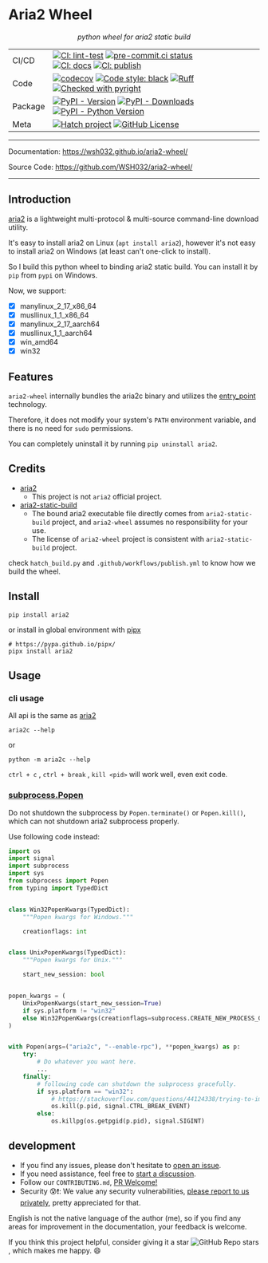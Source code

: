 <!-- The content will be also use in `docs/index.md` by `pymdownx.snippets` -->
<!-- Do not use any **relative link** and  **GitHub-specific syntax** ！-->
<!-- Do not rename or move the file -->

# Aria2 Wheel

<p align="center">
    <em>python wheel for aria2 static build</em>
</p>

| | |
| - | - |
| CI/CD   | [![CI: lint-test]][CI: lint-test#link] [![pre-commit.ci status]][pre-commit.ci status#link] <br> [![CI: docs]][CI: docs#link] [![CI: publish]][CI: publish#link]  |
| Code    | [![codecov]][codecov#link] [![Code style: black]][Code style: black#link] [![Ruff]][Ruff#link] [![Checked with pyright]][Checked with pyright#link] |
| Package | [![PyPI - Version]][PyPI#link] [![PyPI - Downloads]][PyPI#link] [![PyPI - Python Version]][PyPI#link] |
| Meta    | [![Hatch project]][Hatch project#link] [![GitHub License]][GitHub License#link] |

---

Documentation: <https://wsh032.github.io/aria2-wheel/>

Source Code: <https://github.com/WSH032/aria2-wheel/>

---

## Introduction

[aria2](https://github.com/aria2/aria2) is a lightweight multi-protocol & multi-source command-line download utility.

It's easy to install aria2 on Linux (`apt install aria2`), however it's not easy to install aria2 on Windows (at least can't one-click to install).

So I build this python wheel to binding aria2 static build. You can install it by `pip` from `pypi` on Windows.

Now, we support:

- [x] manylinux_2_17_x86_64
- [x] musllinux_1_1_x86_64
- [x] manylinux_2_17_aarch64
- [x] musllinux_1_1_aarch64
- [x] win_amd64
- [x] win32

## Features

`aria2-wheel` internally bundles the aria2c binary and utilizes the [entry_point](https://setuptools.pypa.io/en/latest/userguide/entry_point.html#console-scripts) technology.

Therefore, it does not modify your system's `PATH` environment variable, and there is no need for `sudo` permissions.

You can completely uninstall it by running `pip uninstall aria2`.

## Credits

- [aria2](https://github.com/aria2/aria2)
    - This project is not `aria2` official project.
- [aria2-static-build](https://github.com/abcfy2/aria2-static-build)
    - The bound aria2 executable file directly comes from `aria2-static-build` project, and `aria2-wheel` assumes no responsibility for your use.
    - The license of `aria2-wheel` project is consistent with `aria2-static-build` project.

check `hatch_build.py` and `.github/workflows/publish.yml` to know how we build the wheel.

## Install

```shell
pip install aria2
```

or install in global environment with [pipx](https://pypa.github.io/pipx/)

```shell
# https://pypa.github.io/pipx/
pipx install aria2
```

## Usage

### cli usage

All api is the same as [aria2](https://aria2.github.io/manual/en/html/aria2c.html)

```shell
aria2c --help
```

or

```shell
python -m aria2c --help
```

`ctrl + c` , `ctrl + break` , `kill <pid>` will work well, even exit code.

### [subprocess.Popen](https://docs.python.org/3/library/subprocess.html)

Do not shutdown the subprocess by `Popen.terminate()` or `Popen.kill()`, which can not shutdown aria2 subprocess properly.

Use following code instead:

```python
import os
import signal
import subprocess
import sys
from subprocess import Popen
from typing import TypedDict


class Win32PopenKwargs(TypedDict):
    """Popen kwargs for Windows."""

    creationflags: int


class UnixPopenKwargs(TypedDict):
    """Popen kwargs for Unix."""

    start_new_session: bool


popen_kwargs = (
    UnixPopenKwargs(start_new_session=True)
    if sys.platform != "win32"
    else Win32PopenKwargs(creationflags=subprocess.CREATE_NEW_PROCESS_GROUP)
)


with Popen(args=("aria2c", "--enable-rpc"), **popen_kwargs) as p:
    try:
        # Do whatever you want here.
        ...
    finally:
        # following code can shutdown the subprocess gracefully.
        if sys.platform == "win32":
            # https://stackoverflow.com/questions/44124338/trying-to-implement-signal-ctrl-c-event-in-python3-6
            os.kill(p.pid, signal.CTRL_BREAK_EVENT)
        else:
            os.killpg(os.getpgid(p.pid), signal.SIGINT)
```

## development

- If you find any issues, please don't hesitate to [open an issue](https://github.com/WSH032/aria2-wheel/issues).
- If you need assistance, feel free to [start a discussion](https://github.com/WSH032/aria2-wheel/discussions).
- Follow our `CONTRIBUTING.md`, [PR Welcome!](https://github.com/WSH032/aria2-wheel/pulls)
- Security 😰❗: We value any security vulnerabilities, [please report to us privately](https://github.com/WSH032/aria2-wheel/security), pretty appreciated for that.

English is not the native language of the author (me), so if you find any areas for improvement in the documentation, your feedback is welcome.

If you think this project helpful, consider giving it a star ![GitHub Repo stars](https://img.shields.io/github/stars/wsh032/aria2-wheel?style=social), which makes me happy. :smile:

<!-- link -->

<!-- ci/cd -->
[CI: lint-test]: https://github.com/WSH032/aria2-wheel/actions/workflows/lint-test.yml/badge.svg?branch=main
[CI: lint-test#link]: https://github.com/WSH032/aria2-wheel/actions/workflows/lint-test.yml
[CI: docs]: https://github.com/WSH032/aria2-wheel/actions/workflows/docs.yml/badge.svg?branch=main
[CI: docs#link]: https://github.com/WSH032/aria2-wheel/actions/workflows/docs.yml
[CI: publish]: https://github.com/WSH032/aria2-wheel/actions/workflows/publish.yml/badge.svg
[CI: publish#link]: https://github.com/WSH032/aria2-wheel/actions/workflows/publish.yml
[pre-commit.ci status]: https://results.pre-commit.ci/badge/github/WSH032/aria2-wheel/main.svg
[pre-commit.ci status#link]: https://results.pre-commit.ci/latest/github/WSH032/aria2-wheel/main
<!-- code -->
[Code style: black]: https://img.shields.io/badge/code%20style-black-000000.svg
[Code style: black#link]: https://github.com/psf/black
[GitHub License]: https://img.shields.io/github/license/WSH032/aria2-wheel?color=9400d3
[GitHub License#link]: https://github.com/WSH032/aria2-wheel/blob/main/LICENSE
[Ruff]: https://img.shields.io/endpoint?url=https://raw.githubusercontent.com/astral-sh/ruff/main/assets/badge/v2.json
[Ruff#link]: https://github.com/astral-sh/ruff
[Checked with pyright]: https://microsoft.github.io/pyright/img/pyright_badge.svg
[Checked with pyright#link]: https://microsoft.github.io/pyright
<!-- package -->
[PyPI - Version]: https://img.shields.io/pypi/v/aria2-wheel?logo=pypi&label=PyPI&logoColor=gold
[PyPI - Downloads]: https://img.shields.io/pypi/dm/aria2-wheel?color=blue&label=Downloads&logo=pypi&logoColor=gold
[PyPI - Python Version]: https://img.shields.io/pypi/pyversions/aria2-wheel?logo=python&label=Python&logoColor=gold
[PyPI#link]: https://pypi.org/project/aria2-wheel
<!-- meta -->
[Hatch project]: https://img.shields.io/badge/%F0%9F%A5%9A-Hatch-4051b5.svg
[Hatch project#link]: https://github.com/pypa/hatch
[codecov]: https://codecov.io/gh/WSH032/aria2-wheel/graph/badge.svg?token=62QQU06E8X
[codecov#link]: https://codecov.io/gh/WSH032/aria2-wheel
